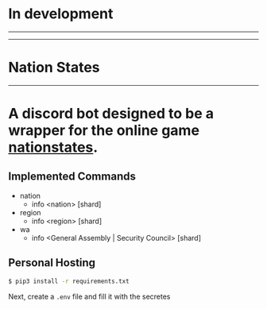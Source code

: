 # In development
-------
-------

# Nation States
----

# A discord bot designed to be a wrapper for the online game [nationstates](nationstates.net). 

## Implemented Commands
 * nation
    * info \<nation> [shard]
 * region
    * info \<region> [shard]
 * wa
    * info \<General Assembly | Security Council> [shard]

## Personal Hosting

```cmd
$ pip3 install -r requirements.txt
```

Next, create a `.env` file and fill it with the secretes
